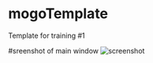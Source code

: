 # mogoTemplate
Template for training #1

#sreenshot of main window
![screenshot](https://user-images.githubusercontent.com/44260533/98360105-53bcb480-203a-11eb-8e84-6d0306c36a48.png)
